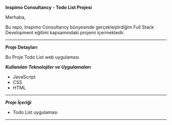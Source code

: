 **Inspimo Consultancy - Todo List Projesi**

Merhaba,

Bu repo, Inspimo Consultancy bünyesinde gerçekleştirdiğim Full Stack Development eğitimi kapsamındaki projemi içermektedir.

---

**Proje Detayları**

Bu Proje Todo List web uygulaması

**_Kullanılan Teknolojiler ve Uygulamaları_**

- JavaScript
- CSS
- HTML

---

_**Proje İçeriği**_

- Todo List uygulaması

---